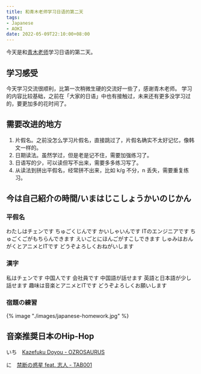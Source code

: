 ```yaml
---
title: 和青木老师学习日语的第二天
tags:
- Japanese
- AOKI
date: 2022-05-09T22:10:00+08:00
---
```


今天是和[青木老师](https://www.italki.com/teacher/11120344)学习日语的第二天。

<!--more-->

## 学习感受

今天学习交流很顺利，比第一次稍微生硬的交流好一些了，感谢青木老师。
学习的内容比较基础，之前在「大家的日语」中也有接触过，未来还有更多没学习过的，要更加多的花时间了。

## 需要改进的地方

1. 片假名。之前没怎么学习片假名，直接跳过了，片假名确实不太好记忆，像韩文一样的。
2. 日期读法。虽然学过，但是老是记不住，需要加强练习了。
3. 日语写的少，可以读但写不出来，需要多多练习写了。
4. 从读法到拼出平假名，经常拼不出来，比如 k/g 不分，n 丢失，需要重复练习。

## 今は自己紹介の時間/いまはじこしょうかいのじかん

### 平假名

わたしはチェンです
ちゅごくじんです
かいしゃいんです
ITのエンジニアです
ちゅごくごがもちらんできます
えいごとにほんごがすこしできます
しゅみはおんがくとアニメとITです
どうぞよろしくおねがいします

### 漢字

私はチェンです
中国人です
会社員です
中国語が話せます
英語と日本語が少し話せます
趣味は音楽とアニメとITです
どうぞよろしくお願いします

### 宿題の練習

{% image "./images/japanese-homework.jpg" %}

## 音楽推奨日本のHip-Hop

いち　[Kazefuku Doyou - OZROSAURUS](https://music.apple.com/us/album/kazefuku-doyou/279214923?i=279214993)

に　[禁断の惑星 feat. 志人 - TAB001](https://music.apple.com/us/album/life-style-masta/532035166)
